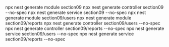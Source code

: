 npx nest generate module section09
npx nest generate controller section09 --no-spec
npx nest generate service section09 --no-spec
npx nest generate module section09/users
npx nest generate module section09/reports
npx nest generate controller section09/users --no-spec
npx nest generate controller section09/reports --no-spec
npx nest generate service section09/users --no-spec
npx nest generate service section09/reports --no-spec